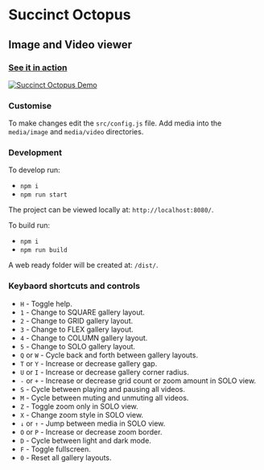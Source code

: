 # Succinct Octopus

## Image and Video viewer

### [See it in action](https://zombiefox.github.io/succinctOctopus/)

[![Succinct Octopus Demo](assets/screenshot-001.gif)](https://zombiefox.github.io/succinctOctopus/)

### Customise

To make changes edit the `src/config.js` file.
Add media into the `media/image` and `media/video` directories.

### Development

To develop run:
- `npm i`
- `npm run start`

The project can be viewed locally at: `http://localhost:8080/`.

To build run:
- `npm i`
- `npm run build`

A web ready folder will be created at: `/dist/`.

### Keybaord shortcuts and controls

- `H` - Toggle help.
- `1` - Change to SQUARE gallery layout.
- `2` - Change to GRID gallery layout.
- `3` - Change to FLEX gallery layout.
- `4` - Change to COLUMN gallery layout.
- `5` - Change to SOLO gallery layout.
- `Q` or `W` - Cycle back and forth between gallery layouts.
- `T` or `Y` - Increase or decrease gallery gap.
- `U` or `I` - Increase or decrease gallery corner radius.
- `-` or `+` - Increase or decrease grid count or zoom amount in SOLO view.
- `S` - Cycle between playing and pausing all videos.
- `M` - Cycle between muting and unmuting all videos.
- `Z` - Toggle zoom only in SOLO view.
- `X` - Change zoom style in SOLO view.
- `↓` or `↑` - Jump between media in SOLO view.
- `O` or `P` - Increase or decrease zoom border.
- `D` - Cycle between light and dark mode.
- `F` - Toggle fullscreen.
- `0` - Reset all gallery layouts.
